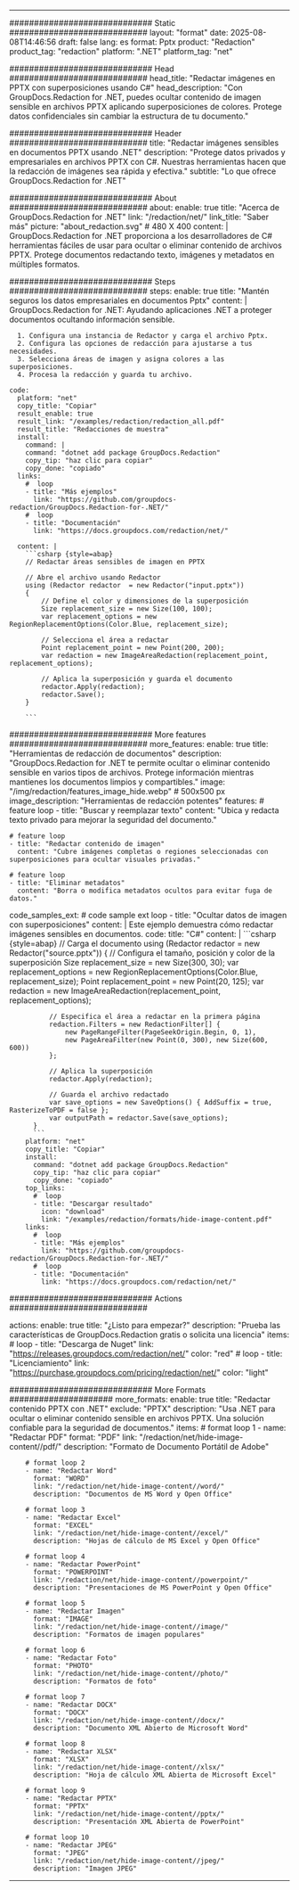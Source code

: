 
---
############################# Static ############################
layout: "format"
date:  2025-08-08T14:46:56
draft: false
lang: es
format: Pptx
product: "Redaction"
product_tag: "redaction"
platform: ".NET"
platform_tag: "net"

############################# Head ############################
head_title: "Redactar imágenes en PPTX con superposiciones usando C#"
head_description: "Con GroupDocs.Redaction for .NET, puedes ocultar contenido de imagen sensible en archivos PPTX aplicando superposiciones de colores. Protege datos confidenciales sin cambiar la estructura de tu documento."

############################# Header ############################
title: "Redactar imágenes sensibles en documentos PPTX usando .NET" 
description: "Protege datos privados y empresariales en archivos PPTX con C#. Nuestras herramientas hacen que la redacción de imágenes sea rápida y efectiva."
subtitle: "Lo que ofrece GroupDocs.Redaction for .NET" 

############################# About ############################
about:
    enable: true
    title: "Acerca de GroupDocs.Redaction for .NET"
    link: "/redaction/net/"
    link_title: "Saber más"
    picture: "about_redaction.svg" # 480 X 400
    content: |
       GroupDocs.Redaction for .NET proporciona a los desarrolladores de C# herramientas fáciles de usar para ocultar o eliminar contenido de archivos PPTX. Protege documentos redactando texto, imágenes y metadatos en múltiples formatos.

############################# Steps ############################
steps:
    enable: true
    title: "Mantén seguros los datos empresariales en documentos Pptx"
    content: |
      GroupDocs.Redaction for .NET: Ayudando aplicaciones .NET a proteger documentos ocultando información sensible.
      
      1. Configura una instancia de Redactor y carga el archivo Pptx.
      2. Configura las opciones de redacción para ajustarse a tus necesidades.
      3. Selecciona áreas de imagen y asigna colores a las superposiciones.
      4. Procesa la redacción y guarda tu archivo.
   
    code:
      platform: "net"
      copy_title: "Copiar"
      result_enable: true
      result_link: "/examples/redaction/redaction_all.pdf"
      result_title: "Redacciones de muestra"
      install:
        command: |
        command: "dotnet add package GroupDocs.Redaction"
        copy_tip: "haz clic para copiar"
        copy_done: "copiado"
      links:
        #  loop
        - title: "Más ejemplos"
          link: "https://github.com/groupdocs-redaction/GroupDocs.Redaction-for-.NET/"
        #  loop
        - title: "Documentación"
          link: "https://docs.groupdocs.com/redaction/net/"
          
      content: |
        ```csharp {style=abap}
        // Redactar áreas sensibles de imagen en PPTX

        // Abre el archivo usando Redactor
        using (Redactor redactor  = new Redactor("input.pptx"))
        {
            // Define el color y dimensiones de la superposición
            Size replacement_size = new Size(100, 100);
            var replacement_options = new RegionReplacementOptions(Color.Blue, replacement_size);

            // Selecciona el área a redactar
            Point replacement_point = new Point(200, 200);
            var redaction = new ImageAreaRedaction(replacement_point, replacement_options);
            
            // Aplica la superposición y guarda el documento
            redactor.Apply(redaction);
            redactor.Save();
        }
        
        ```            


############################# More features ############################
more_features:
  enable: true
  title: "Herramientas de redacción de documentos"
  description: "GroupDocs.Redaction for .NET te permite ocultar o eliminar contenido sensible en varios tipos de archivos. Protege información mientras mantienes los documentos limpios y compartibles."
  image: "/img/redaction/features_image_hide.webp" # 500x500 px
  image_description: "Herramientas de redacción potentes"
  features:
    # feature loop
    - title: "Buscar y reemplazar texto"
      content: "Ubica y redacta texto privado para mejorar la seguridad del documento."

    # feature loop
    - title: "Redactar contenido de imagen"
      content: "Cubre imágenes completas o regiones seleccionadas con superposiciones para ocultar visuales privadas."

    # feature loop
    - title: "Eliminar metadatos"
      content: "Borra o modifica metadatos ocultos para evitar fuga de datos."
      
  code_samples_ext:
    # code sample ext loop
    - title: "Ocultar datos de imagen con superposiciones"
      content: |
        Este ejemplo demuestra cómo redactar imágenes sensibles en documentos.
      code:
        title: "C#"
        content: |
          ```csharp {style=abap}
          //  Carga el documento
          using (Redactor redactor  = new Redactor("source.pptx"))
          {
              // Configura el tamaño, posición y color de la superposición
              Size replacement_size = new Size(300, 30);
              var replacement_options = new RegionReplacementOptions(Color.Blue, replacement_size);
              Point replacement_point = new Point(20, 125);
              var redaction = new ImageAreaRedaction(replacement_point, replacement_options);
 
              // Especifica el área a redactar en la primera página
              redaction.Filters = new RedactionFilter[] {
                  new PageRangeFilter(PageSeekOrigin.Begin, 0, 1),
                  new PageAreaFilter(new Point(0, 300), new Size(600, 600))
              };

              // Aplica la superposición
              redactor.Apply(redaction);

              // Guarda el archivo redactado
              var save_options = new SaveOptions() { AddSuffix = true, RasterizeToPDF = false };
              var outputPath = redactor.Save(save_options);
          }
          ```
        platform: "net"
        copy_title: "Copiar"
        install:
          command: "dotnet add package GroupDocs.Redaction"
          copy_tip: "haz clic para copiar"
          copy_done: "copiado"
        top_links:
          #  loop
          - title: "Descargar resultado"
            icon: "download"
            link: "/examples/redaction/formats/hide-image-content.pdf"
        links:
          #  loop
          - title: "Más ejemplos"
            link: "https://github.com/groupdocs-redaction/GroupDocs.Redaction-for-.NET/"
          #  loop
          - title: "Documentación"
            link: "https://docs.groupdocs.com/redaction/net/"


############################# Actions ############################

actions:
  enable: true
  title: "¿Listo para empezar?"
  description: "Prueba las características de GroupDocs.Redaction gratis o solicita una licencia"
  items:
    #  loop
    - title: "Descarga de Nuget"
      link: "https://releases.groupdocs.com/redaction/net/"
      color: "red"
        #  loop
    - title: "Licenciamiento"
      link: "https://purchase.groupdocs.com/pricing/redaction/net/"
      color: "light"


############################# More Formats #####################
more_formats:
    enable: true
    title: "Redactar contenido PPTX con .NET"
    exclude: "PPTX"
    description: "Usa .NET para ocultar o eliminar contenido sensible en archivos PPTX. Una solución confiable para la seguridad de documentos."
    items: 
        # format loop 1
        - name: "Redactar PDF"
          format: "PDF"
          link: "/redaction/net/hide-image-content//pdf/"
          description: "Formato de Documento Portátil de Adobe"

        # format loop 2
        - name: "Redactar Word"
          format: "WORD"
          link: "/redaction/net/hide-image-content//word/"
          description: "Documentos de MS Word y Open Office"
          
        # format loop 3
        - name: "Redactar Excel"
          format: "EXCEL"
          link: "/redaction/net/hide-image-content//excel/"
          description: "Hojas de cálculo de MS Excel y Open Office"

        # format loop 4
        - name: "Redactar PowerPoint"
          format: "POWERPOINT"
          link: "/redaction/net/hide-image-content//powerpoint/"
          description: "Presentaciones de MS PowerPoint y Open Office"

        # format loop 5
        - name: "Redactar Imagen"
          format: "IMAGE"
          link: "/redaction/net/hide-image-content//image/"
          description: "Formatos de imagen populares"

        # format loop 6
        - name: "Redactar Foto"
          format: "PHOTO"
          link: "/redaction/net/hide-image-content//photo/"
          description: "Formatos de foto"

        # format loop 7
        - name: "Redactar DOCX"
          format: "DOCX"
          link: "/redaction/net/hide-image-content//docx/"
          description: "Documento XML Abierto de Microsoft Word"
          
        # format loop 8
        - name: "Redactar XLSX"
          format: "XLSX"
          link: "/redaction/net/hide-image-content//xlsx/"
          description: "Hoja de cálculo XML Abierta de Microsoft Excel"
          
        # format loop 9
        - name: "Redactar PPTX"
          format: "PPTX"
          link: "/redaction/net/hide-image-content//pptx/"
          description: "Presentación XML Abierta de PowerPoint"

        # format loop 10
        - name: "Redactar JPEG"
          format: "JPEG"
          link: "/redaction/net/hide-image-content//jpeg/"
          description: "Imagen JPEG"


---